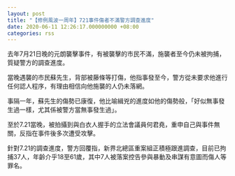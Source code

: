 ```yaml
---
layout: post
title: "【修例風波一周年】721事件傷者不滿警方調查進度"
date: 2020-06-11 12:26:17.000000000 +08:00
categories: rss
---
```


去年7月21日晚的元朗襲擊事件，有被襲擊的市民不滿，施襲者至今仍未被拘捕，質疑警方的調查進度。

當晚遇襲的市民蘇先生，背部被藤條等打傷，他指事發至今，警方從未要求他進行任何認人程序，有理由相信向他施襲的人仍未落網。

事隔一年，蘇先生的傷勢已康復，他比喻緝兇的進度如他的傷勢般，「好似無事發生過一樣，尤其係被警方當無事發生過」。

至於7.21當晚，被拍攝到與白衣人握手的立法會議員何君堯，重申自己與事件無關，反指在事件後多次遭受攻擊。

針對7.21的調查進度，警方回覆指，新界北總區重案組正積極跟進調查，目前已拘捕37人，年齡介乎18至61歲，其中7人被落案控告參與暴動及串謀有意圖而傷人等罪名。
